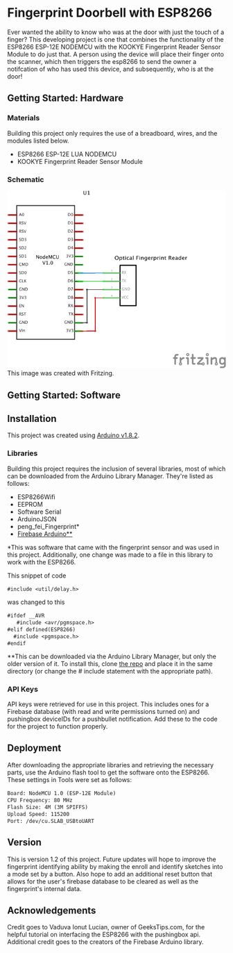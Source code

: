 # Fingerprint Doorbell with ESP8266

Ever wanted the ability to know who was at the door with just the touch of a finger? This developing project is one that combines the functionality of the ESP8266 ESP-12E NODEMCU with the KOOKYE Fingerprint Reader Sensor Module to do just that. A person using the device will place their finger onto the scanner, which then triggers the esp8266 to send the owner a notifcation of who has used this device, and subsequently, who is at the door!

## Getting Started: Hardware

### Materials

Building this project only requires the use of a breadboard, wires, and the modules listed below.

* ESP8266 ESP-12E LUA NODEMCU
* KOOKYE Fingerprint Reader Sensor Module

### Schematic

![schematic](doorbell_schematic.png) <br />
This image was created with Fritzing.

## Getting Started: Software

## Installation

This project was created using [Arduino v1.8.2](https://www.arduino.cc/en/Main/OldSoftwareReleases/).

### Libraries

Building this project requires the inclusion of several libraries, most of which can be downloaded from the Arduino Library Manager. They're listed as follows:

* ESP8266Wifi
* EEPROM
* Software Serial
* ArduinoJSON
* peng_fei_Fingerprint*
* [Firebase Arduino**](https://github.com/firebase/firebase-arduino)

\*This was software that came with the fingerprint sensor and was used in this project. Additionally, one change was made to a file in this library to work with the ESP8266. 

This snippet of code
```
#include <util/delay.h>
```
was changed to this

```
#ifdef __AVR
   #include <avr/pgmspace.h>
#elif defined(ESP8266)
  #include <pgmspace.h>
#endif
```

\**This can be downloaded via the Arduino Library Manager, but only the older version of it. To install this, clone [the repo](https://github.com/firebase/firebase-arduino) and place it in the same directory (or change the # include statement with the appropriate path).

### API Keys

API keys were retrieved for use in this project. This includes ones for a Firebase database (with read and write permissions turned on) and pushingbox deviceIDs for a pushbullet notification. Add these to the code for the project to function properly.

## Deployment

After downloading the appropriate libraries and retrieving the necessary parts, use the Arduino flash tool to get the software onto the ESP8266. These settings in Tools were set as follows:
```
Board: NodeMCU 1.0 (ESP-12E Module)
CPU Frequency: 80 MHz
Flash Size: 4M (3M SPIFFS)
Upload Speed: 115200
Port: /dev/cu.SLAB_USBtoUART
```

## Version

This is version 1.2 of this project. Future updates will hope to improve the fingerprint identifying ability by making the enroll and identify sketches into a mode set by a button. Also hope to add an additional reset button that allows for the user's firebase database to be cleared as well as the fingerprint's internal data.


## Acknowledgements

Credit goes to Vaduva Ionut Lucian, owner of GeeksTips.com, for the helpful tutorial on interfacing the ESP8266 with the pushingbox api. Additional credit goes to the creators of the Firebase Arduino library.
